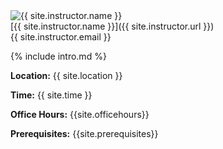 <div class="instructor">
  <img src="{{ site.instructor.avatar | append: '?v=' | append: site.github.build_revision | relative_url }}" alt="{{ site.instructor.name }}" class="avatar"><br>
  [{{ site.instructor.name }}]({{ site.instructor.url }})<br>
  {{ site.instructor.email }}
</div>

{% include intro.md %}

**Location:** {{ site.location }}

**Time:** {{ site.time }}

**Office Hours:** {{site.officehours}}

**Prerequisites:** {{site.prerequisites}}

